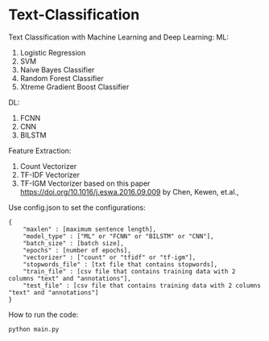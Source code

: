 # Text-Classification

Text Classification with Machine Learning and Deep Learning:
ML:
1. Logistic Regression
2. SVM
3. Naive Bayes Classifier
4. Random Forest Classifier
5. Xtreme Gradient Boost Classifier

DL:
1. FCNN
2. CNN
3. BILSTM

Feature Extraction:
1. Count Vectorizer
2. TF-IDF Vectorizer
3. TF-IGM Vectorizer based on this paper https://doi.org/10.1016/j.eswa.2016.09.009 by Chen, Kewen, et.al.,

Use config.json to set the configurations:
```
{
    "maxlen" : [maximum sentence length],
    "model_type" : ["ML" or "FCNN" or "BILSTM" or "CNN"],
    "batch_size" : [batch size],
    "epochs" : [number of epochs],
    "vectorizer" : ["count" or "tfidf" or "tf-igm"],
    "stopwords_file" : [txt file that contains stopwords],
    "train_file" : [csv file that contains training data with 2 columns "text" and "annotations"],
    "test_file" : [csv file that contains training data with 2 columns "text" and "annotations"]
}
```

How to run the code:
```
python main.py
```
